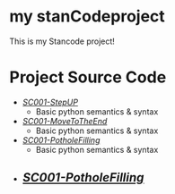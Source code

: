 # my stanCodeproject
This is my Stancode project!
# Project Source Code
- *[SC001-StepUP](StepUp.py)* 
  - Basic python semantics & syntax 
- *[SC001-MoveToTheEnd](MoveToTheEnd.py)*   
  - Basic python semantics & syntax
- *[SC001-PotholeFilling](PotholeFilling.py)* 
  - Basic python semantics & syntax
- *[SC001-PotholeFilling](PotholeFilling.py)*
  -   
